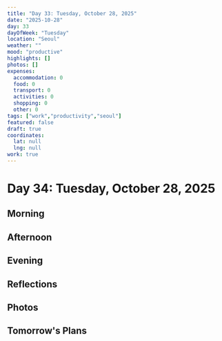 ```yaml
---
title: "Day 33: Tuesday, October 28, 2025"
date: "2025-10-28"
day: 33
dayOfWeek: "Tuesday"
location: "Seoul"
weather: ""
mood: "productive"
highlights: []
photos: []
expenses:
  accommodation: 0
  food: 0
  transport: 0
  activities: 0
  shopping: 0
  other: 0
tags: ["work","productivity","seoul"]
featured: false
draft: true
coordinates:
  lat: null
  lng: null
work: true
---
```

# Day 34: Tuesday, October 28, 2025

## Morning

## Afternoon

## Evening

## Reflections

## Photos

## Tomorrow's Plans

